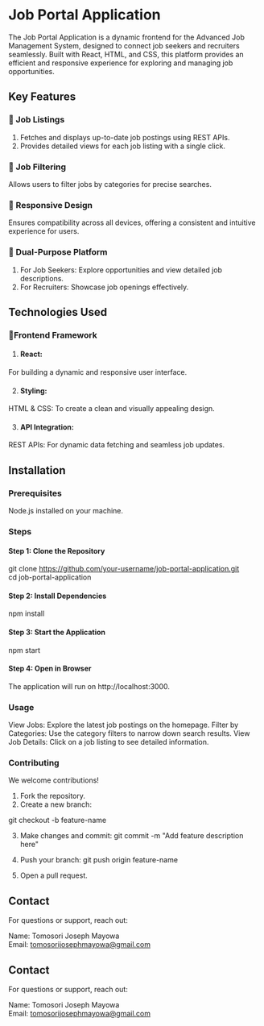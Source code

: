 # Job Portal Application

The Job Portal Application is a dynamic frontend for the Advanced Job Management System, designed to connect job seekers and recruiters seamlessly. Built with React, HTML, and CSS, this platform provides an efficient and responsive experience for exploring and managing job opportunities.

## Key Features



### 🔹 Job Listings<br> 

1. Fetches and displays up-to-date job postings using REST APIs.
2. Provides detailed views for each job listing with a single click.

### 🔹 Job Filtering
Allows users to filter jobs by categories for precise searches.



### 🔹 Responsive Design
Ensures compatibility across all devices, offering a consistent and intuitive experience for users.



### 🔹 Dual-Purpose Platform
1. For Job Seekers: Explore opportunities and view detailed job descriptions.
2. For Recruiters: Showcase job openings effectively.



## Technologies Used

### 🔹Frontend Framework
1. #### React: 
For building a dynamic and responsive user interface.

2. #### Styling:
 HTML & CSS: To create a clean and visually appealing design.

3. #### API Integration:
REST APIs: For dynamic data fetching and seamless job updates.

## Installation
### Prerequisites
Node.js installed on your machine.


### Steps
#### Step 1: Clone the Repository

git clone https://github.com/your-username/job-portal-application.git  
cd job-portal-application

#### Step 2: Install Dependencies
npm install  

#### Step 3: Start the Application
npm start  


#### Step 4: Open in Browser
The application will run on http://localhost:3000.

### Usage
View Jobs: Explore the latest job postings on the homepage.
Filter by Categories: Use the category filters to narrow down search results.
View Job Details: Click on a job listing to see detailed information.

### Contributing
We welcome contributions!

1. Fork the repository.
2. Create a new branch:

git checkout -b feature-name  

3. Make changes and commit:
git commit -m "Add feature description here" 

4. Push your branch:
git push origin feature-name  

5. Open a pull request.

##  Contact
For questions or support, reach out:

Name: Tomosori Joseph Mayowa<br>
Email: tomosorijosephmayowa@gmail.com








##  Contact
For questions or support, reach out:

Name: Tomosori Joseph Mayowa<br>
Email: tomosorijosephmayowa@gmail.com